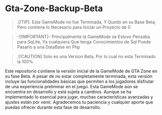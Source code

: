 # Gta-Zone-Backup-Beta

> .[!TIP].
> Esta GameMode no fue Terminada, Y Quedo en su Base Beta, Pero contiene lo Necesario para Iniciar un Proyecto de 0

> -[!IMPORTANT]-
> Principalmente la GameMode se Estuvo Pensaba para SqLite, Ya cualquiera Que tenga Conocimientos de Sql Puede Pasarlo a una DataBase en Php

> .[!CAUTION]
> Solo es una Version Beta, Por lo cual no esta Terminado la 100%


Este repositorio contiene la versión inicial de la GameMode de GTA Zone en su fase Beta. A pesar de no estar completamente terminada, esta versión incluye las funcionalidades básicas que permiten a los jugadores disfrutar de una experiencia preliminar en el juego.
Esta GameMode aún se encuentra en desarrollo y está sujeta a cambios. Aunque se ha implementado lo esencial para jugar, muchas características avanzadas y ajustes están por venir. Agradecemos tu paciencia y cualquier aporte que puedas ofrecer durante esta fase de desarrollo.
